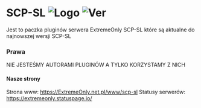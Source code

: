 # SCP-SL ![Logo](https://img.shields.io/discord/787988182360653864?color=blue&label=Discord&logo=Discord) ![Ver](https://img.shields.io/github/v/release/ExtremeOnly/scp-sl?color=darkgreen&label=Ver&logo=Github)
Jest to paczka pluginów serwera ExtremeOnly SCP-SL które są aktualne do najnowszej wersji SCP-SL

### Prawa
NIE JESTEŚMY AUTORAMI PLUGINÓW A TYLKO KORZYSTAMY Z NICH

#### Nasze strony

Strona www: https://ExtremeOnly.net.pl/www/scp-sl </div >
Statusy serwerów: https://extremeonly.statuspage.io/
